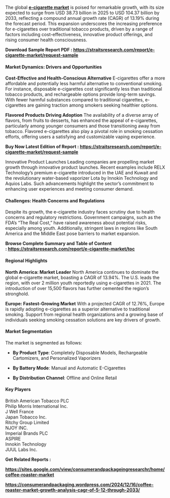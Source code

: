<p data-pm-slice="1 1 []">The global <strong><a href="https://straitsresearch.com/report/e-cigarette-market">e-cigarette market</a></strong> is poised for remarkable growth, with its size expected to surge from USD 38.73 billion in 2025 to USD 104.37 billion by 2033, reflecting a compound annual growth rate (CAGR) of 13.19% during the forecast period. This expansion underscores the increasing preference for e-cigarettes over traditional tobacco products, driven by a range of factors including cost-effectiveness, innovative product offerings, and rising consumer health consciousness.</p>
<p data-pm-slice="1 1 []"><strong>Download Sample Report PDF :&nbsp;<a href="https://straitsresearch.com/report/e-cigarette-market/request-sample">https://straitsresearch.com/report/e-cigarette-market/request-sample</a>&nbsp;</strong></p>
<h4>Market Dynamics: Drivers and Opportunities</h4>
<p><strong>Cost-Effective and Health-Conscious Alternative</strong> E-cigarettes offer a more affordable and potentially less harmful alternative to conventional smoking. For instance, disposable e-cigarettes cost significantly less than traditional tobacco products, and rechargeable options provide long-term savings. With fewer harmful substances compared to traditional cigarettes, e-cigarettes are gaining traction among smokers seeking healthier options.</p>
<p><strong>Flavored Products Driving Adoption</strong> The availability of a diverse array of flavors, from fruits to desserts, has enhanced the appeal of e-cigarettes, particularly among younger consumers and those transitioning away from tobacco. Flavored e-cigarettes also play a pivotal role in smoking cessation efforts, offering users a satisfying and customizable vaping experience.</p>
<p><strong>Buy Now Latest Edition of Report :&nbsp;<a href="https://straitsresearch.com/report/e-cigarette-market/request-sample">https://straitsresearch.com/report/e-cigarette-market/request-sample</a>&nbsp;</strong></p>
<p>Innovative Product Launches Leading companies are propelling market growth through innovative product launches. Recent examples include RELX Technology&rsquo;s premium e-cigarette introduced in the UAE and Kuwait and the revolutionary water-based vaporizer Lota by Innokin Technology and Aquios Labs. Such advancements highlight the sector&rsquo;s commitment to enhancing user experiences and meeting consumer demand.</p>
<h4>Challenges: Health Concerns and Regulations</h4>
<p>Despite its growth, the e-cigarette industry faces scrutiny due to health concerns and regulatory restrictions. Government campaigns, such as the FDA&rsquo;s &ldquo;The Real Cost,&rdquo; have raised awareness about potential risks, especially among youth. Additionally, stringent laws in regions like South America and the Middle East pose barriers to market expansion.</p>
<p><strong>Browse Complete Summary and Table of Content :&nbsp;<a href="https://straitsresearch.com/report/e-cigarette-market/toc">https://straitsresearch.com/report/e-cigarette-market/toc</a>&nbsp;</strong></p>
<h4>Regional Highlights</h4>
<p><strong>North America: Market Leader</strong> North America continues to dominate the global e-cigarette market, boasting a CAGR of 13.94%. The U.S. leads the region, with over 2 million youth reportedly using e-cigarettes in 2021. The introduction of over 15,500 flavors has further cemented the region&rsquo;s stronghold.</p>
<p><strong>Europe: Fastest-Growing Market</strong> With a projected CAGR of 12.76%, Europe is rapidly adopting e-cigarettes as a superior alternative to traditional smoking. Support from regional health organizations and a growing base of individuals seeking smoking cessation solutions are key drivers of growth.</p>
<h4>Market Segmentation</h4>
<p>The market is segmented as follows:</p>
<ul data-spread="false">
<li>
<p><strong>By Product Type</strong>: Completely Disposable Models, Rechargeable Cartomizers, and Personalized Vaporizers</p>
</li>
<li>
<p><strong>By Battery Mode</strong>: Manual and Automatic E-Cigarettes</p>
</li>
<li>
<p><strong>By Distribution Channel</strong>: Offline and Online Retail</p>
</li>
</ul>
<h4>Key Players</h4>
<p>British American Tobacco PLC<br />Philip Morris International Inc.<br />J Well France<br />Japan Tobacco Inc.<br />Ritchy Group Limited<br />NJOY INC.<br />Imperial Brands PLC<br />ASPIRE<br />Innokin Technology<br />JUUL Labs Inc.</p>
<p><strong>Get Related Reports :&nbsp;</strong></p>
<p><strong><a href="https://sites.google.com/view/consumerandpackageingresearchr/home/coffee-roaster-market">https://sites.google.com/view/consumerandpackageingresearchr/home/coffee-roaster-market</a>&nbsp;<br /></strong></p>
<p><strong><a href="https://consumerandpackaging.wordpress.com/2024/12/16/coffee-roaster-market-growth-analysis-cagr-of-5-12-through-2033/">https://consumerandpackaging.wordpress.com/2024/12/16/coffee-roaster-market-growth-analysis-cagr-of-5-12-through-2033/</a>&nbsp;<br /></strong></p>
